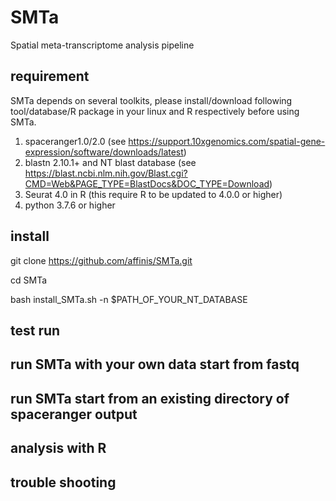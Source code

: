 # SMTa
Spatial meta-transcriptome analysis pipeline

## requirement
SMTa depends on several toolkits, please install/download following tool/database/R package in your linux and R respectively before using SMTa.

1. spaceranger1.0/2.0 (see https://support.10xgenomics.com/spatial-gene-expression/software/downloads/latest)
2. blastn 2.10.1+ and NT blast database (see https://blast.ncbi.nlm.nih.gov/Blast.cgi?CMD=Web&PAGE_TYPE=BlastDocs&DOC_TYPE=Download)
3. Seurat 4.0 in R (this require R to be updated to 4.0.0 or higher)
4. python 3.7.6 or higher

## install
git clone https://github.com/affinis/SMTa.git

cd SMTa

bash install_SMTa.sh -n $PATH_OF_YOUR_NT_DATABASE

## test run

## run SMTa with your own data start from fastq

## run SMTa start from an existing directory of spaceranger output

## analysis with R

## trouble shooting
